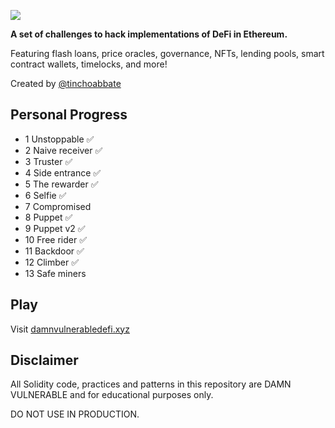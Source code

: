 ![](cover.png)

**A set of challenges to hack implementations of DeFi in Ethereum.**

Featuring flash loans, price oracles, governance, NFTs, lending pools, smart contract wallets, timelocks, and more!

Created by [@tinchoabbate](https://twitter.com/tinchoabbate)

## Personal Progress

* 1 Unstoppable ✅
* 2 Naive receiver ✅
* 3 Truster ✅
* 4 Side entrance ✅
* 5 The rewarder ✅
* 6 Selfie ✅
* 7 Compromised
* 8 Puppet ✅
* 9 Puppet v2 ✅
* 10 Free rider ✅
* 11 Backdoor ✅
* 12 Climber ✅
* 13 Safe miners

## Play

Visit [damnvulnerabledefi.xyz](https://damnvulnerabledefi.xyz)

## Disclaimer

All Solidity code, practices and patterns in this repository are DAMN VULNERABLE and for educational purposes only.

DO NOT USE IN PRODUCTION.

